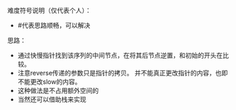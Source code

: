 难度符号说明（仅代表个人）：

 - #代表思路顺畅，可以解决

思路：

- 通过快慢指针找到该序列的中间节点，在将其后节点逆置，和初始的开头在比较。
- 注意reverse传递的参数只是指针的拷贝。 并不能真正更改指针的内容，也即不能更改slow的内容。
- 这种做法是不占用额外空间的
- 当然还可以借助栈来实现